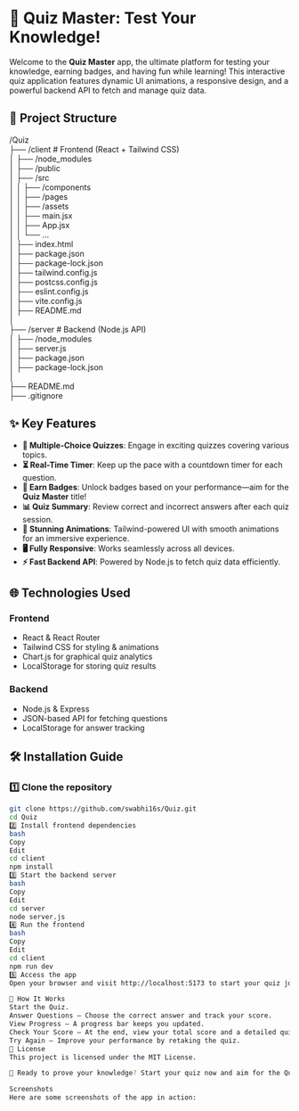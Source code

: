 # 🧠 Quiz Master: Test Your Knowledge!

Welcome to the **Quiz Master** app, the ultimate platform for testing your knowledge, earning badges, and having fun while learning! This interactive quiz application features dynamic UI animations, a responsive design, and a powerful backend API to fetch and manage quiz data.

## 🚀 Project Structure
/Quiz  
├── /client                # Frontend (React + Tailwind CSS)  
│   ├── /node_modules       
│   ├── /public              
│   ├── /src                
│   │   ├── /components   
│   │   ├── /pages          
│   │   ├── /assets       
│   │   ├── main.jsx        
│   │   ├── App.jsx        
│   │   └── ...  
│   ├── index.html         
│   ├── package.json      
│   ├── package-lock.json  
│   ├── tailwind.config.js  
│   ├── postcss.config.js    
│   ├── eslint.config.js    
│   ├── vite.config.js     
│   ├── README.md          
│  
├── /server                # Backend (Node.js API)  
│   ├── /node_modules       
│   ├── server.js          
│   ├── package.json        
│   ├── package-lock.json  
│  
├── README.md              
├── .gitignore             




## ✨ Key Features

- **🎯 Multiple-Choice Quizzes**: Engage in exciting quizzes covering various topics.
- **⏳ Real-Time Timer**: Keep up the pace with a countdown timer for each question.
- **🏅 Earn Badges**: Unlock badges based on your performance—aim for the **Quiz Master** title!
- **📊 Quiz Summary**: Review correct and incorrect answers after each quiz session.
- **🎨 Stunning Animations**: Tailwind-powered UI with smooth animations for an immersive experience.
- **🖥️ Fully Responsive**: Works seamlessly across all devices.
- **⚡ Fast Backend API**: Powered by Node.js to fetch quiz data efficiently.

## 🌐 Technologies Used

### **Frontend**
- React & React Router
- Tailwind CSS for styling & animations
- Chart.js for graphical quiz analytics
- LocalStorage for storing quiz results

### **Backend**
- Node.js & Express
- JSON-based API for fetching questions
- LocalStorage for answer tracking

## 🛠 Installation Guide

### 1️⃣ Clone the repository

```bash
git clone https://github.com/swabhi16s/Quiz.git
cd Quiz
2️⃣ Install frontend dependencies
bash
Copy
Edit
cd client
npm install
3️⃣ Start the backend server
bash
Copy
Edit
cd server
node server.js
4️⃣ Run the frontend
bash
Copy
Edit
cd client
npm run dev
5️⃣ Access the app
Open your browser and visit http://localhost:5173 to start your quiz journey! 🎉

🏅 How It Works
Start the Quiz.
Answer Questions – Choose the correct answer and track your score.
View Progress – A progress bar keeps you updated.
Check Your Score – At the end, view your total score and a detailed quiz summary.
Try Again – Improve your performance by retaking the quiz.
📄 License
This project is licensed under the MIT License.

🚀 Ready to prove your knowledge? Start your quiz now and aim for the Quiz Master badge! 🏆

Screenshots
Here are some screenshots of the app in action:













